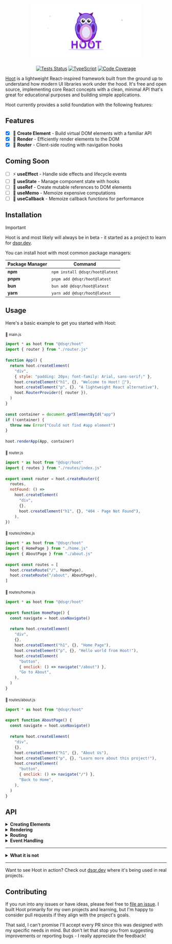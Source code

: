 <div align="center">
<img src="./.github/assets/hoot.svg" alt="Hoot react alternative" width="350"/>

<p align="center">
  <a href="https://github.com/0xdsqr/hoot/actions/workflows/test.yml"><img src="https://img.shields.io/github/actions/workflow/status/0xdsqr/hoot/test.yml?style=for-the-badge&logo=github&label=tests" alt="Tests Status"></a>
  <a href="#"><img src="https://img.shields.io/badge/typescript-%23007ACC.svg?style=for-the-badge&logo=typescript&logoColor=white" alt="TypeScript"></a>
  <a href="#"><img src="https://img.shields.io/badge/coverage-99.65%25-brightgreen?style=for-the-badge&logo=codecov&logoColor=white" alt="Code Coverage"></a>
</p>
</div>

[Hoot](https://github.com/0xdsqr/hoot) is a lightweight React-inspired framework built from the ground up to understand how modern UI libraries work under the hood. It's free and open source, implementing core React concepts with a clean, minimal API that's great for educational purposes and building simple applications.

Hoot currently provides a solid foundation with the following features:

## Features

- [x] 🎨 **Create Element** - Build virtual DOM elements with a familiar API
- [x] 🚀 **Render** - Efficiently render elements to the DOM
- [x] 🧭 **Router** - Client-side routing with navigation hooks

## Coming Soon

- [ ] ⚡ **useEffect** - Handle side effects and lifecycle events
- [ ] 🔄 **useState** - Manage component state with hooks
- [ ] 📌 **useRef** - Create mutable references to DOM elements
- [ ] 🧠 **useMemo** - Memoize expensive computations
- [ ] 🔗 **useCallback** - Memoize callback functions for performance

## Installation

> [!IMPORTANT]  
> Hoot is and most likely will always be in beta - it started as a project to learn for [dsqr.dev](https://dsqr.dev).

You can install hoot with most common package managers:

| Package Manager | Command |
|-----------------|---------|
| **npm** | `npm install @dsqr/hoot@latest` |
| **pnpm** | `pnpm add @dsqr/hoot@latest` |
| **bun** | `bun add @dsqr/hoot@latest` |
| **yarn** | `yarn add @dsqr/hoot@latest` |

## Usage

Here's a basic example to get you started with Hoot:

<sub>📄 main.js</sub>

```javascript
import * as hoot from "@dsqr/hoot"
import { router } from "./router.js"

function App() {
  return hoot.createElement(
    "div",
    { style: "padding: 20px; font-family: Arial, sans-serif;" },
    hoot.createElement("h1", {}, "Welcome to Hoot! 🦉"),
    hoot.createElement("p", {}, "A lightweight React alternative"),
    hoot.RouterProvider({ router }),
  )
}

const container = document.getElementById("app")
if (!container) {
  throw new Error("Could not find #app element")
}

hoot.renderApp(App, container)
```

<sub>📄 router.js</sub>

```javascript
import * as hoot from "@dsqr/hoot"
import { routes } from "./routes/index.js"

export const router = hoot.createRouter({
  routes,
  notFound: () =>
    hoot.createElement(
      "div",
      {},
      hoot.createElement("h1", {}, "404 - Page Not Found"),
    ),
})
```

<sub>📄 routes/index.js</sub>

```javascript
import * as hoot from "@dsqr/hoot"
import { HomePage } from "./home.js"
import { AboutPage } from "./about.js"

export const routes = [
  hoot.createRoute("/", HomePage),
  hoot.createRoute("/about", AboutPage),
]
```

<sub>📄 routes/home.js</sub>

```javascript
import * as hoot from "@dsqr/hoot"

export function HomePage() {
  const navigate = hoot.useNavigate()

  return hoot.createElement(
    "div",
    {},
    hoot.createElement("h1", {}, "Home Page"),
    hoot.createElement("p", {}, "Hello world from Hoot!"),
    hoot.createElement(
      "button",
      { onclick: () => navigate("/about") },
      "Go to About",
    ),
  )
}
```

<sub>📄 routes/about.js</sub>

```javascript
import * as hoot from "@dsqr/hoot"

export function AboutPage() {
  const navigate = hoot.useNavigate()

  return hoot.createElement(
    "div",
    {},
    hoot.createElement("h1", {}, "About Us"),
    hoot.createElement("p", {}, "Learn more about this project!"),
    hoot.createElement(
      "button",
      { onclick: () => navigate("/") },
      "Back to Home",
    ),
  )
}
```

## API

<details><summary><strong>Creating Elements</strong></summary>

The `createElement` function is the foundation of Hoot. It creates virtual DOM elements that can be rendered to the page.

**Basic element creation**

```javascript
import * as hoot from "@dsqr/hoot"

function MyComponent() {
  return hoot.createElement("div", {}, "Hello World!")
}
```

**Element with properties**

```javascript
function StyledComponent() {
  return hoot.createElement(
    "div",
    {
      style: "color: blue; padding: 10px;",
      className: "my-class",
    },
    "Styled content",
  )
}
```

**Nested elements**

```javascript
function NestedComponent() {
  return hoot.createElement(
    "div",
    {},
    hoot.createElement("h1", {}, "Title"),
    hoot.createElement("p", {}, "Paragraph content"),
    hoot.createElement(
      "button",
      { onclick: () => alert("Clicked!") },
      "Click me",
    ),
  )
}
```

</details>

<details><summary><strong>Rendering</strong></summary>

Hoot provides two main rendering functions: `render` for simple elements and `renderApp` for full applications with routing.

**Simple rendering**

```javascript
import * as hoot from "@dsqr/hoot"

const element = hoot.createElement("h1", {}, "Hello Hoot!")
const container = document.getElementById("app")

hoot.render(element, container)
```

**Application rendering**

```javascript
import * as hoot from "@dsqr/hoot"
import { router } from "./router.js"

function App() {
  return hoot.createElement(
    "div",
    { style: "padding: 20px;" },
    hoot.RouterProvider({ router }),
  )
}

const container = document.getElementById("app")
hoot.renderApp(App, container)
```

</details>

<details><summary><strong>Routing</strong></summary>

Hoot includes a built-in router for single-page applications with navigation hooks.

**Setting up routes**

```javascript
import * as hoot from "@dsqr/hoot"
import { HomePage } from "./routes/home.js"
import { AboutPage } from "./routes/about.js"

export const router = hoot.createRouter({
  routes: [
    hoot.createRoute("/", HomePage),
    hoot.createRoute("/about", AboutPage),
    hoot.createRoute("/users/:id", UserPage),
  ],
  notFound: () => hoot.createElement("div", {}, "404 - Not Found"),
})
```

**Navigation between routes**

```javascript
function Navigation() {
  const navigate = hoot.useNavigate()

  return hoot.createElement(
    "nav",
    {},
    hoot.createElement("button", { onclick: () => navigate("/") }, "Home"),
    hoot.createElement(
      "button",
      { onclick: () => navigate("/about") },
      "About",
    ),
  )
}
```

**Accessing router in components**

```javascript
function RouterInfo() {
  const router = hoot.useRouter()

  return hoot.createElement(
    "div",
    {},
    `Current path: ${window.location.pathname}`,
  )
}
```

</details>

<details><summary><strong>Event Handling</strong></summary>

Handle user interactions by attaching event listeners to elements.

**Click events**

```javascript
function ClickableButton() {
  const handleClick = () => {
    console.log("Button clicked!")
  }

  return hoot.createElement("button", { onclick: handleClick }, "Click me")
}
```

**Form handling**

```javascript
function SimpleForm() {
  const handleSubmit = (event) => {
    event.preventDefault()
    const formData = new FormData(event.target)
    console.log("Form data:", Object.fromEntries(formData))
  }

  return hoot.createElement(
    "form",
    { onsubmit: handleSubmit },
    hoot.createElement("input", {
      type: "text",
      name: "username",
      placeholder: "Enter username",
    }),
    hoot.createElement("button", { type: "submit" }, "Submit"),
  )
}
```

</details>

---

<details><summary><strong>What it is not</strong></summary>

- **It is not a full React replacement** - Hoot focuses on core functionality like elements, rendering, and routing. It doesn't include the full React ecosystem of hooks, context, or advanced patterns. It's designed for learning and lightweight applications.

- **It is not about complex state management** - Hoot doesn't include built-in state management solutions like Redux or Zustand. For simple state needs, you'll rely on basic JavaScript patterns until hooks are implemented.

- **It is not about server-side rendering** - Hoot is designed for client-side applications. There's no built-in SSR, static generation, or server components support.

- **It is not production-ready** - This is a learning project and experimental implementation. For production applications, consider using established frameworks like React, Vue, or Svelte.

</details>

---

Want to see Hoot in action? Check out [dsqr.dev](https://dsqr.dev) where it's being used in real projects.

## Contributing

If you run into any issues or have ideas, please feel free to [file an issue](https://github.com/0xdsqr/hoot/issues). I built Hoot primarily for my own projects and learning, but I'm happy to consider pull requests if they align with the project's goals.

That said, I can't promise I'll accept every PR since this was designed with my specific needs in mind. But don't let that stop you from suggesting improvements or reporting bugs - I really appreciate the feedback!
